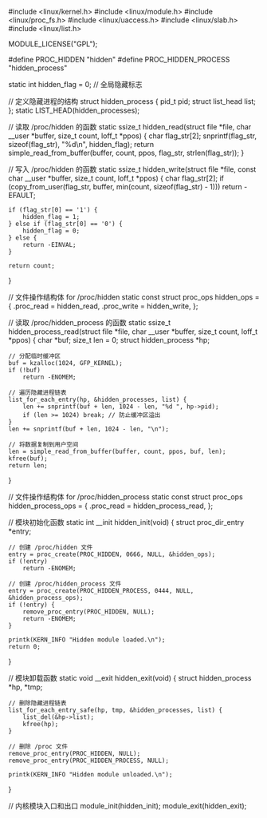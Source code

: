 #include <linux/kernel.h>
#include <linux/module.h>
#include <linux/proc_fs.h>
#include <linux/uaccess.h>
#include <linux/slab.h>
#include <linux/list.h>

MODULE_LICENSE("GPL");

#define PROC_HIDDEN "hidden"
#define PROC_HIDDEN_PROCESS "hidden_process"

static int hidden_flag = 0; // 全局隐藏标志

// 定义隐藏进程的结构
struct hidden_process {
    pid_t pid;
    struct list_head list;
};
static LIST_HEAD(hidden_processes);

// 读取 /proc/hidden 的函数
static ssize_t hidden_read(struct file *file, char __user *buffer, size_t count, loff_t *ppos) {
    char flag_str[2];
    snprintf(flag_str, sizeof(flag_str), "%d\n", hidden_flag);
    return simple_read_from_buffer(buffer, count, ppos, flag_str, strlen(flag_str));
}

// 写入 /proc/hidden 的函数
static ssize_t hidden_write(struct file *file, const char __user *buffer, size_t count, loff_t *ppos) {
    char flag_str[2];
    if (copy_from_user(flag_str, buffer, min(count, sizeof(flag_str) - 1)))
        return -EFAULT;

    if (flag_str[0] == '1') {
        hidden_flag = 1;
    } else if (flag_str[0] == '0') {
        hidden_flag = 0;
    } else {
        return -EINVAL;
    }

    return count;
}

// 文件操作结构体 for /proc/hidden
static const struct proc_ops hidden_ops = {
    .proc_read = hidden_read,
    .proc_write = hidden_write,
};

// 读取 /proc/hidden_process 的函数
static ssize_t hidden_process_read(struct file *file, char __user *buffer, size_t count, loff_t *ppos) {
    char *buf;
    size_t len = 0;
    struct hidden_process *hp;

    // 分配临时缓冲区
    buf = kzalloc(1024, GFP_KERNEL);
    if (!buf)
        return -ENOMEM;

    // 遍历隐藏进程链表
    list_for_each_entry(hp, &hidden_processes, list) {
        len += snprintf(buf + len, 1024 - len, "%d ", hp->pid);
        if (len >= 1024) break; // 防止缓冲区溢出
    }
    len += snprintf(buf + len, 1024 - len, "\n");

    // 将数据复制到用户空间
    len = simple_read_from_buffer(buffer, count, ppos, buf, len);
    kfree(buf);
    return len;
}

// 文件操作结构体 for /proc/hidden_process
static const struct proc_ops hidden_process_ops = {
    .proc_read = hidden_process_read,
};

// 模块初始化函数
static int __init hidden_init(void) {
    struct proc_dir_entry *entry;

    // 创建 /proc/hidden 文件
    entry = proc_create(PROC_HIDDEN, 0666, NULL, &hidden_ops);
    if (!entry)
        return -ENOMEM;

    // 创建 /proc/hidden_process 文件
    entry = proc_create(PROC_HIDDEN_PROCESS, 0444, NULL, &hidden_process_ops);
    if (!entry) {
        remove_proc_entry(PROC_HIDDEN, NULL);
        return -ENOMEM;
    }

    printk(KERN_INFO "Hidden module loaded.\n");
    return 0;
}

// 模块卸载函数
static void __exit hidden_exit(void) {
    struct hidden_process *hp, *tmp;

    // 删除隐藏进程链表
    list_for_each_entry_safe(hp, tmp, &hidden_processes, list) {
        list_del(&hp->list);
        kfree(hp);
    }

    // 删除 /proc 文件
    remove_proc_entry(PROC_HIDDEN, NULL);
    remove_proc_entry(PROC_HIDDEN_PROCESS, NULL);

    printk(KERN_INFO "Hidden module unloaded.\n");
}

// 内核模块入口和出口
module_init(hidden_init);
module_exit(hidden_exit);
